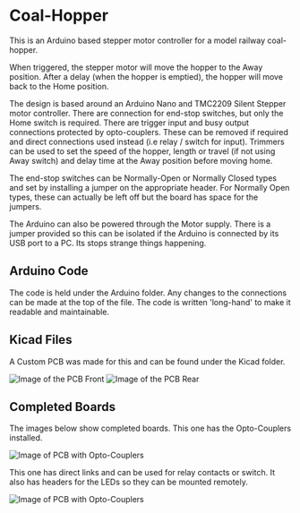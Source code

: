 # Coal-Hopper
This is an Arduino based stepper motor controller for a model railway coal-hopper.

When triggered, the stepper motor will move the hopper to the Away position. After a delay (when the hopper is emptied), the hopper will move back to the Home position.

The design is based around an Arduino Nano and TMC2209 Silent Stepper motor controller. There are connection for end-stop switches, but only the Home switch is required. There are trigger input and busy output connections protected by opto-couplers. These can be removed if required and direct connections used instead (i.e relay / switch for input). Trimmers can be used to set the speed of the hopper, length or travel (if not using Away switch) and delay time at the Away position before moving home.

The end-stop switches can be Normally-Open or Normally Closed types and set by installing a jumper on the appropriate header. For Normally Open types, these can actually be left off but the board has space for the jumpers.

The Arduino can also be powered through the Motor supply. There is a jumper provided so this can be isolated if the Arduino is connected by its USB port to a PC. Its stops strange things happening.

## Arduino Code
The code is held under the Arduino folder. Any changes to the connections can be made at the top of the file. The code is written 'long-hand' to make it readable and maintainable.

## Kicad Files
A Custom PCB was made for this and can be found under the Kicad folder.

![Image of the PCB Front](Assets/pcb-blank.png)
![Image of the PCB Rear](Assets/pcb-rear.png)

## Completed Boards
The images below show completed boards. 
This one has the Opto-Couplers installed.

![Image of PCB with Opto-Couplers](Assets/pcb-opto.png)

This one has direct links and can be used for relay contacts or switch. It also has headers for the LEDs so they can be mounted remotely.

![Image of PCB with Opto-Couplers](Assets/pcb-direct.png)


